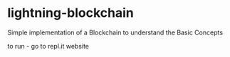 # lightning-blockchain
Simple implementation of a Blockchain to understand the Basic Concepts

to run - go to repl.it website
